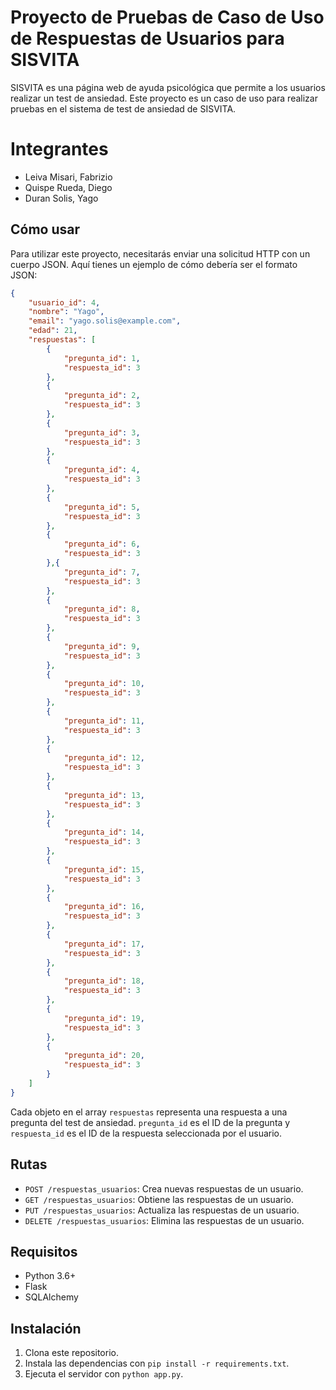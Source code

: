 # Proyecto de Pruebas de Caso de Uso de Respuestas de Usuarios para SISVITA

SISVITA es una página web de ayuda psicológica que permite a los usuarios realizar un test de ansiedad. Este proyecto es un caso de uso para realizar pruebas en el sistema de test de ansiedad de SISVITA.

# Integrantes

- Leiva Misari, Fabrizio
- Quispe Rueda, Diego
- Duran Solis, Yago

## Cómo usar

Para utilizar este proyecto, necesitarás enviar una solicitud HTTP con un cuerpo JSON. Aquí tienes un ejemplo de cómo debería ser el formato JSON:

```json
{
    "usuario_id": 4,
    "nombre": "Yago",
    "email": "yago.solis@example.com",
    "edad": 21,
    "respuestas": [
        {
            "pregunta_id": 1,
            "respuesta_id": 3
        },
        {
            "pregunta_id": 2,
            "respuesta_id": 3
        },
        {
            "pregunta_id": 3,
            "respuesta_id": 3
        },
        {
            "pregunta_id": 4,
            "respuesta_id": 3
        },
        {
            "pregunta_id": 5,
            "respuesta_id": 3
        },
        {
            "pregunta_id": 6,
            "respuesta_id": 3
        },{
            "pregunta_id": 7,
            "respuesta_id": 3
        },
        {
            "pregunta_id": 8,
            "respuesta_id": 3
        },
        {
            "pregunta_id": 9,
            "respuesta_id": 3
        },
        {
            "pregunta_id": 10,
            "respuesta_id": 3
        },
        {
            "pregunta_id": 11,
            "respuesta_id": 3
        },
        {
            "pregunta_id": 12,
            "respuesta_id": 3
        },
        {
            "pregunta_id": 13,
            "respuesta_id": 3
        },
        {
            "pregunta_id": 14,
            "respuesta_id": 3
        },
        {
            "pregunta_id": 15,
            "respuesta_id": 3
        },
        {
            "pregunta_id": 16,
            "respuesta_id": 3
        },
        {
            "pregunta_id": 17,
            "respuesta_id": 3
        },
        {
            "pregunta_id": 18,
            "respuesta_id": 3
        },
        {
            "pregunta_id": 19,
            "respuesta_id": 3
        },
        {
            "pregunta_id": 20,
            "respuesta_id": 3
        }
    ]
}
```

Cada objeto en el array `respuestas` representa una respuesta a una pregunta del test de ansiedad. `pregunta_id` es el ID de la pregunta y `respuesta_id` es el ID de la respuesta seleccionada por el usuario.

## Rutas

- `POST /respuestas_usuarios`: Crea nuevas respuestas de un usuario.
- `GET /respuestas_usuarios`: Obtiene las respuestas de un usuario.
- `PUT /respuestas_usuarios`: Actualiza las respuestas de un usuario.
- `DELETE /respuestas_usuarios`: Elimina las respuestas de un usuario.

## Requisitos

- Python 3.6+
- Flask
- SQLAlchemy

## Instalación

1. Clona este repositorio.
2. Instala las dependencias con `pip install -r requirements.txt`.
3. Ejecuta el servidor con `python app.py`.
